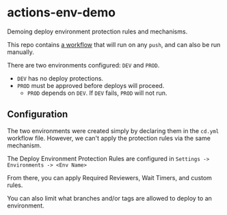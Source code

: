 # actions-env-demo
Demoing deploy environment protection rules and mechanisms.

This repo contains [a workflow](.github/workflows/cd.yml) that will run on any `push`, and can also be run manually.

There are two environments configured: `DEV` and `PROD`. 

- `DEV` has no deploy protections.
- `PROD` must be approved before deploys will proceed.
  - `PROD` depends on `DEV`. If `DEV` fails, `PROD` will not run.

## Configuration

The two environments were created simply by declaring them in the `cd.yml` workflow file. However, we can't apply the protection rules via the same mechanism.

The Deploy Environment Protection Rules are configured in `Settings -> Environments -> <Env Name>`

From there, you can apply Required Reviewers, Wait Timers, and custom rules.

You can also limit what branches and/or tags are allowed to deploy to an environment.